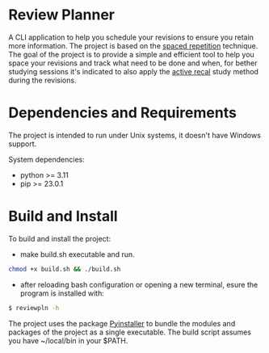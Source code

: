 # Review Planner
A CLI application to help you schedule your revisions to ensure you retain more information.
The project is based on the [spaced repetition](https://e-student.org/spaced-repetition/)
technique.
The goal of the project is to provide a simple and efficient tool to help you space your
revisions and track what need to be done and when, for bether studying sessions it's 
indicated to also apply the [active recal](https://e-student.org/active-recall-study-method/)
study method during the revisions.

# Dependencies and Requirements
The project is intended to run under Unix systems, it doesn't have Windows support.

System dependencies:
- python >= 3.11
- pip >= 23.0.1

# Build and Install
To build and install the project:
- make build.sh executable and run.

```bash
chmod +x build.sh && ./build.sh
```

- after reloading bash configuration or opening a new terminal, esure the program is installed 
with:
```bash
$ reviewpln -h
```

The project uses the package [Pyinstaller](https://pyinstaller.org/en/stable/index.html) to
bundle the modules and packages of the project as a single executable.
The build script assumes you have ~/local/bin in your $PATH.
